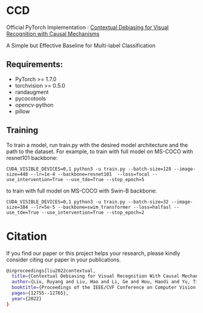 # CCD

Official PyTorch Implementation : [Contextual Debiasing for Visual Recognition with Causal Mechanisms](https://openaccess.thecvf.com/content/CVPR2022/html/Liu_Contextual_Debiasing_for_Visual_Recognition_With_Causal_Mechanisms_CVPR_2022_paper.html)<br>

A Simple but Effective Baseline for Multi-label Classification

## Requirements:
- PyTorch >= 1.7.0
- torchvision >= 0.5.0
- randaugment
- pycocotools
- opencv-python
- pillow

## Training
To train a model, run train.py with the desired model architecture and the path to the dataset. For example, to train with full model on MS-COCO with resnet101 backbone:

```
CUDA_VISIBLE_DEVICES=0,1 python3 -u train.py --batch-size=128 --image-size=448 --lr=1e-4 --backbone=resnet101  --loss=focal --use_intervention=True --use_tde=True --stop_epoch=5
```

to train with full model on MS-COCO with Swin-B backbone:
```
CUDA_VISIBLE_DEVICES=0,1 python3 -u train.py --batch-size=32 --image-size=384 --lr=5e-5 --backbone=swim_transformer --loss=halfasl --use_tde=True --use_intervention=True --stop_epoch=2
```

# Citation
If you find our paper or this project helps your research, please kindly consider citing our paper in your publications.
```bash
@inproceedings{liu2022contextual,
  title={Contextual Debiasing for Visual Recognition With Causal Mechanisms},
  author={Liu, Ruyang and Liu, Hao and Li, Ge and Hou, Haodi and Yu, TingHao and Yang, Tao},
  booktitle={Proceedings of the IEEE/CVF Conference on Computer Vision and Pattern Recognition},
  pages={12755--12765},
  year={2022}
}
```
